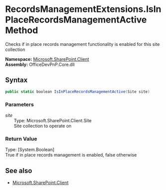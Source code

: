 # RecordsManagementExtensions.IsInPlaceRecordsManagementActive Method  
Checks if in place records management functionality is enabled for this site collection  

**Namespace:** [Microsoft.SharePoint.Client](Microsoft.SharePoint.Client.md)  
**Assembly:** OfficeDevPnP.Core.dll  
## Syntax
```C#
public static boolean IsInPlaceRecordsManagementActive(Site site)
```
### Parameters
*site*  
&emsp;&emsp;Type: Microsoft.SharePoint.Client.Site  
&emsp;&emsp;Site collection to operate on  
  
### Return Value
Type: [System.Boolean]  
True if in place records management is enabled, false otherwise

## See also
- [Microsoft.SharePoint.Client](Microsoft.SharePoint.Client.md)
